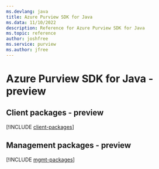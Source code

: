 ```yaml
---
ms.devlang: java
title: Azure Purview SDK for Java
ms.data: 11/10/2022
description: Reference for Azure Purview SDK for Java
ms.topic: reference
author: joshfree
ms.service: purview
ms.author: jfree
---
```

# Azure Purview SDK for Java - preview

## Client packages - preview
[!INCLUDE [client-packages](purview-client-index.md)]
## Management packages - preview
[!INCLUDE [mgmt-packages](purview-mgmt-index.md)]